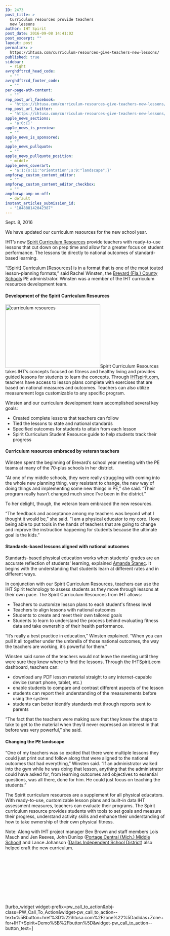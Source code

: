 ```yaml
---
ID: 2473
post_title: >
  Curriculum resources provide teachers
  new lessons
author: IHT Spirit
post_date: 2016-09-08 14:41:02
post_excerpt: ""
layout: post
permalink: >
  https://ihtusa.com/curriculum-resources-give-teachers-new-lessons/
published: true
sidebar:
  - right
avrghdftrcd_head_code:
  - ""
avrghdftrcd_footer_code:
  - ""
per-page-ath-content:
  - ""
rop_post_url_facebook:
  - 'https://ihtusa.com/curriculum-resources-give-teachers-new-lessons/?utm_source=ReviveOldPost&utm_medium=social&utm_campaign=ReviveOldPost'
rop_post_url_twitter:
  - 'https://ihtusa.com/curriculum-resources-give-teachers-new-lessons/?utm_source=ReviveOldPost&utm_medium=social&utm_campaign=ReviveOldPost'
apple_news_sections:
  - 'a:0:{}'
apple_news_is_preview:
  - ""
apple_news_is_sponsored:
  - ""
apple_news_pullquote:
  - ""
apple_news_pullquote_position:
  - middle
apple_news_coverart:
  - 'a:1:{s:11:"orientation";s:9:"landscape";}'
ampforwp_custom_content_editor:
  - ""
ampforwp_custom_content_editor_checkbox:
  - ""
ampforwp-amp-on-off:
  - default
instant_articles_submission_id:
  - "184888142042387"
---
```

Sept. 8, 2016

We have updated our curriculum resources for the new school year.

IHT’s new <a href="https://ihtusa.com/spirit-system/curriculum/" target="_blank" rel="noopener noreferrer">Spirit Curriculum Resources</a> provide teachers with ready-to-use lessons that cut down on prep time and allow for a greater focus on student performance. The lessons tie directly to national outcomes of standard-based learning.

<!--more-->“[Spirit] Curriculum [Resources] is in a format that is one of the most touted lesson-planning formats,” said Rachel Winsten, the <a href="http://www.edline.net/pages/Brevard_County_Schools" target="_blank" rel="noopener noreferrer">Brevard (Fla.) County Schools</a> PE administrator. Winsten was a member of the IHT curriculum resources development team.
<h4><strong>Development of the Spirit Curriculum Resources</strong></h4>
<a href="https://ihtusa.com/wp-content/uploads/2016/08/Spirit_Curr_Student_600x400.jpg"><img class="alignright size-medium wp-image-2437" src="https://ihtusa.com/wp-content/uploads/2016/08/Spirit_Curr_Student_600x400-300x200.jpg" alt="curriculum resources" width="300" height="200" /></a>Spirit Curriculum Resources takes IHT’s concepts focused on fitness and healthy living and provides guided lessons for students to learn the concepts. Through <a href="http://www.ihtspirit.com" target="_blank" rel="noopener noreferrer">IHTspirit.com</a>, teachers have access to lesson plans complete with exercises that are based on national measures and outcomes. Teachers can also utilize measurement logs customizable to any specific program.

Winsten and our curriculum development team accomplished several key goals:
<ul>
 	<li>Created complete lessons that teachers can follow</li>
 	<li>Tied the lessons to state and national standards</li>
 	<li>Specified outcomes for students to attain from each lesson</li>
 	<li>Spirit Curriculum Student Resource guide to help students track their progress</li>
</ul>
<h4><strong>Curriculum resources embraced by veteran teachers </strong></h4>
Winsten spent the beginning of Brevard’s school year meeting with the PE teams at many of the 70-plus schools in her district.

“At one of my middle schools, they were really struggling with coming into the whole new planning thing, very resistant to change, the new way of doing things and implementing some new things in PE,” she said. “Their program really hasn’t changed much since I’ve been in the district.”

To her delight, though, the veteran team embraced the new resources.

“The feedback and acceptance among my teachers was beyond what I thought it would be,” she said. “I am a physical educator to my core. I love being able to put tools in the hands of teachers that are going to change and improve the instruction happening for students because the ultimate goal is the kids.”
<h4><strong>Standards-based lessons aligned with national outcomes</strong></h4>
Standards-based physical education works when students' grades are an accurate reflection of students' learning, explained <a href="http://www.movelivelearn.com/sbg_physed/">Amanda Stanec</a>. It begins with the understanding that students learn at different rates and in different ways.

In conjunction with our Spirit Curriculum Resources, teachers can use the IHT Spirit technology to assess students as they move through lessons at their own pace. The Spirit Curriculum Resources from IHT allows:
<ul>
 	<li>Teachers to customize lesson plans to each student's fitness level</li>
 	<li>Teachers to align lessons with national outcomes</li>
 	<li>Students to create and meet their own tailored goals</li>
 	<li>Students to learn to understand the process behind evaluating fitness data and take ownership of their health performance.</li>
</ul>
“It’s really a best practice in education,” Winsten explained. “When you can pull it all together under the umbrella of those national outcomes, the way the teachers are working, it’s powerful for them.”

Winsten said some of the teachers would not leave the meeting until they were sure they knew where to find the lessons. Through the IHTSpirit.com dashboard, teachers can:
<ul>
 	<li>download any PDF lesson material straight to any internet-capable device (smart phone, tablet, etc.)</li>
 	<li>enable students to compare and contrast different aspects of the lesson</li>
 	<li>students can report their understanding of the measurements before using the system</li>
 	<li>students can better identify standards met through reports sent to parents</li>
</ul>
“The fact that the teachers were making sure that they knew the steps to take to get to the material when they’d never expressed an interest in that before was very powerful,” she said.
<h4><strong>Changing the PE landscape</strong></h4>
“One of my teachers was so excited that there were multiple lessons they could just print out and follow along that were aligned to the national outcomes that had everything,” Winsten said. “If an administrator walked into the gym while he was doing that lesson, anything that the administrator could have asked for, from learning outcomes and objectives to essential questions, was all there, done for him. He could just focus on teaching the students.”

The Spirit curriculum resources are a supplement for all physical educators. With ready-to-use, customizable lesson plans and built-in data IHT assessment measures, teachers can evaluate their programs. The Spirit curriculum resource provides students with tools to set goals and measure their progress, understand activity skills and enhance their understanding of how to take ownership of their own physical fitness.

Note: Along with IHT project manager Bev Brown and staff members Lois Mauch and Jen Reeves, John Dunlop (<a href="http://cms.portageps.org/">Portage Central (Mich.) Middle School</a>) and Lance Johanson (<a href="http://www.dallasisd.org/">Dallas Independent School District</a>) also helped craft the new curriculum.

&nbsp;

&nbsp;

&nbsp;

&nbsp;

&nbsp;

[turbo_widget widget-prefix=pw_call_to_action&obj-class=PW_Call_To_Action&widget-pw_call_to_action--text=%5Bbutton+href%3D%22ihtusa.com%2Fzone%22%5Dadidas+Zone+for+IHT+Spirit+Demo%5B%2Fbutton%5D&widget-pw_call_to_action--button_text=]

&nbsp;

&nbsp;

&nbsp;

&nbsp;

&nbsp;